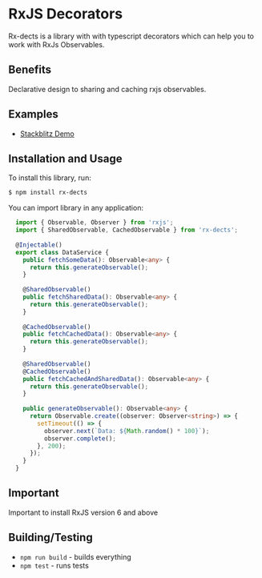 # RxJS Decorators
Rx-dects is a library with with typescript decorators which can help you to work with RxJs Observables. 

## Benefits
Declarative design to sharing and caching rxjs observables.

## Examples

 - [Stackblitz Demo](https://stackblitz.com/edit/rs-dects-example) 

## Installation and Usage

To install this library, run:

```bash
$ npm install rx-dects
```

You can import library in any application:

```typescript
  import { Observable, Observer } from 'rxjs';
  import { SharedObservable, CachedObservable } from 'rx-dects';
  
  @Injectable()
  export class DataService {
    public fetchSomeData(): Observable<any> {
      return this.generateObservable();
    }
  
    @SharedObservable()
    public fetchSharedData(): Observable<any> {
      return this.generateObservable();
    }
  
    @CachedObservable()
    public fetchCachedData(): Observable<any> {
      return this.generateObservable();
    }
  
    @SharedObservable()
    @CachedObservable()
    public fetchCachedAndSharedData(): Observable<any> {
      return this.generateObservable();
    }
  
    public generateObservable(): Observable<any> {
      return Observable.create((observer: Observer<string>) => {
        setTimeout(() => {
          observer.next(`Data: ${Math.random() * 100}`);
          observer.complete();
        }, 200);
      });
    }
  }
```

## Important
Important to install RxJS version 6 and above

## Building/Testing

- `npm run build` - builds everything
- `npm test` - runs tests

